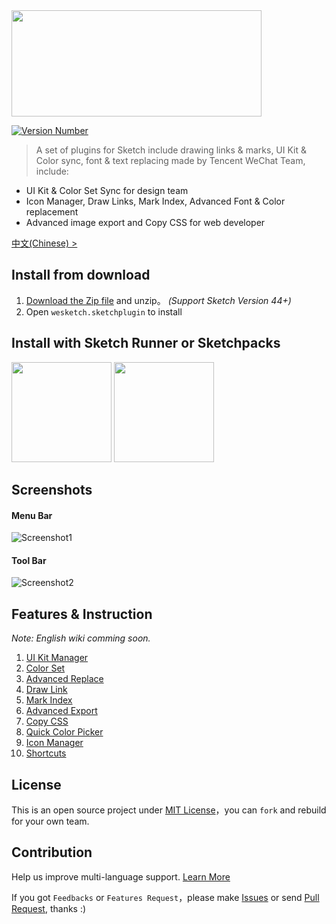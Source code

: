 <img src="https://wximg.qq.com/tmt/sketch/miaow.png" width=400 height=170>

[![Version Number](https://img.shields.io/github/release/weixin/WeSketch.svg?style=flat)](https://github.com/weixin/WeSketch/ "Version Number")

> A set of plugins for Sketch include drawing links & marks, UI Kit & Color sync, font & text replacing made by Tencent WeChat Team, include:

* UI Kit & Color Set Sync for design team
* Icon Manager, Draw Links, Mark Index, Advanced Font & Color replacement
* Advanced image export and Copy CSS for web developer

[中文(Chinese) >](https://github.com/weixin/WeSketch/blob/master/README-zhCN.md)

## Install from download

1. [Download the Zip file](https://github.com/weixin/WeSketch/archive/master.zip) and unzip。 *(Support Sketch Version 44+)*  
2. Open `wesketch.sketchplugin` to install

## Install with Sketch Runner or Sketchpacks

<a href="http://www.sketchrunner.com"><img src="https://user-images.githubusercontent.com/1049575/27900476-1a3ea8a2-6261-11e7-8358-ab6e7f168886.jpg" width="160px"></a> <a href="https://sketchpacks.com/weixin/WeSketch/install"><img src="http://sketchpacks-com.s3.amazonaws.com/assets/badges/sketchpacks-badge-install.png" width="160px"></a>

## Screenshots

#### Menu Bar

![Screenshot1](https://wximg.gtimg.com/tmt/sketch/menu.png)

#### Tool Bar

![Screenshot2](https://wximg.gtimg.com/tmt/sketch/toolbar.png)

## Features & Instruction

*Note: English wiki comming soon.*

1. [UI Kit Manager](https://github.com/weixin/WeSketch/wiki/%E2%92%88-UIkit-Sync)
2. [Color Set](https://github.com/weixin/WeSketch/wiki/%E2%92%89-Color-Sync)
3. [Advanced Replace](https://github.com/weixin/WeSketch/wiki/%E2%92%8A-Advanced-Replace)
4. [Draw Link](https://github.com/weixin/WeSketch/wiki/%E2%92%8B-Draw-Link)
5. [Mark Index](https://github.com/weixin/WeSketch/wiki/%E2%92%8C-Make-Mark)
6. [Advanced Export](https://github.com/weixin/WeSketch/wiki/%E2%92%8D-Advanced-Export)
7. [Copy CSS](https://github.com/weixin/WeSketch/wiki/%E2%92%8E-Copy-CSS)
8. [Quick Color Picker](https://github.com/weixin/WeSketch/wiki/%E2%92%8F-Quick-Copy-Color)
9. [Icon Manager](https://github.com/weixin/WeSketch/wiki/%E2%92%90-Icon-Manager)
10. [Shortcuts](https://github.com/weixin/WeSketch/wiki/%E2%92%91-Shortcuts)

## License

This is an open source project under [MIT License](http://opensource.org/licenses/MIT)，you can `fork` and rebuild for your own team.  

## Contribution

Help us improve multi-language support. [Learn More](https://github.com/weixin/WeSketch/wiki/%E2%92%93-Contribution--to-lanauage)
 
If you got `Feedbacks` or `Features Request`，please make [Issues](https://github.com/weixin/WeSketch/issues) or send [Pull Request](https://github.com/weixin/WeSketch/pulls), thanks :)
